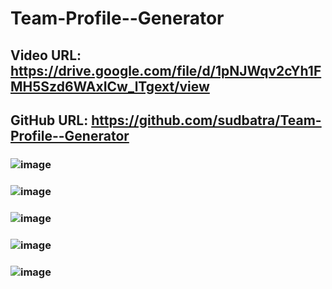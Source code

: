 # Team-Profile--Generator
## Video URL: https://drive.google.com/file/d/1pNJWqv2cYh1FMH5Szd6WAxICw_lTgext/view
## GitHub URL: https://github.com/sudbatra/Team-Profile--Generator


### ![image](https://user-images.githubusercontent.com/79431276/126432327-c55b04b9-5a6f-4685-b660-6ae7cba31e4f.png)

### ![image](https://user-images.githubusercontent.com/79431276/126432634-65fda958-422f-4196-965c-e1ea9add86cc.png)

### ![image](https://user-images.githubusercontent.com/79431276/126432679-af4e2ba3-12b7-4573-a68b-c50255884848.png)

### ![image](https://user-images.githubusercontent.com/79431276/126432719-e6a4d2fe-e400-4968-8d50-fd8bd2ba27e3.png)

### ![image](https://user-images.githubusercontent.com/79431276/126432759-da2082e9-9827-4079-876b-008c6b7ddc1c.png)
